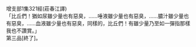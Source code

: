 增支部1集321經(莊春江譯)  
「比丘們！猶如尿雖少量也有惡臭，……唾液雖少量也有惡臭，……膿汁雖少量也有惡臭，……血液雖少量也有惡臭，同樣的，比丘們！有雖少量乃至如一彈指那樣我也不讚賞。」  
第三品[終了]。  
  
  
